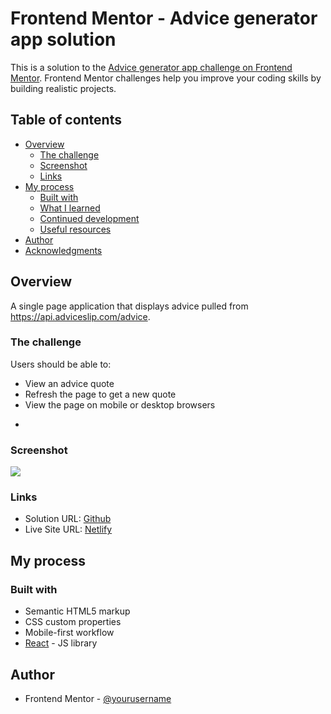 # Frontend Mentor - Advice generator app solution

This is a solution to the [Advice generator app challenge on Frontend Mentor](https://www.frontendmentor.io/challenges/advice-generator-app-QdUG-13db). Frontend Mentor challenges help you improve your coding skills by building realistic projects.

## Table of contents

- [Overview](#overview)
  - [The challenge](#the-challenge)
  - [Screenshot](#screenshot)
  - [Links](#links)
- [My process](#my-process)
  - [Built with](#built-with)
  - [What I learned](#what-i-learned)
  - [Continued development](#continued-development)
  - [Useful resources](#useful-resources)
- [Author](#author)
- [Acknowledgments](#acknowledgments)

## Overview
A single page application that displays advice pulled from https://api.adviceslip.com/advice.

### The challenge

Users should be able to:

* View an advice quote
* Refresh the page to get a new quote
* View the page on mobile or desktop browsers
- 

### Screenshot

![](./screenshot.jpg)

### Links

- Solution URL: [Github](https://github.com/Skezey/advice-generator)
- Live Site URL: [Netlify](https://pensive-minsky-2e185d.netlify.app/)

## My process

### Built with

- Semantic HTML5 markup
- CSS custom properties
- Mobile-first workflow
- [React](https://reactjs.org/) - JS library

## Author

- Frontend Mentor - [@yourusername](https://www.frontendmentor.io/profile/Skezey)
